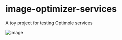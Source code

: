 # image-optimizer-services
A toy project for testing Optimole services

![image](https://user-images.githubusercontent.com/17597852/115025570-3124a680-9eca-11eb-97fb-879cba372050.png)

